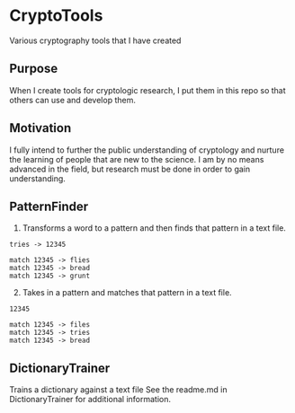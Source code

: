 # CryptoTools
Various cryptography tools that I have created

## Purpose
When I create tools for cryptologic research, I put them in this repo so that others can use and develop them.

## Motivation
I fully intend to further the public understanding of cryptology and nurture the learning of people that are new to the science.
I am by no means advanced in the field, but research must be done in order to gain understanding.

## PatternFinder
1. Transforms a word to a pattern and then finds that pattern in a text file.

```
tries -> 12345

match 12345 -> flies
match 12345 -> bread
match 12345 -> grunt
```

2. Takes in a pattern and matches that pattern in a text file.

```
12345

match 12345 -> files
match 12345 -> tries
match 12345 -> bread
```

## DictionaryTrainer
Trains a dictionary against a text file
See the readme.md in DictionaryTrainer for additional information.
